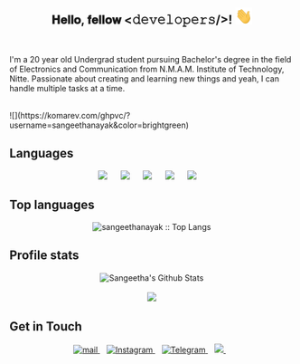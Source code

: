 <div align="center">
<h2> 𝐇𝐞𝐥𝐥𝐨, 𝐟𝐞𝐥𝐥𝐨𝐰 <𝚍𝚎𝚟𝚎𝚕𝚘𝚙𝚎𝚛𝚜/>! <img src="https://github.com/ABSphreak/ABSphreak/blob/master/gifs/Hi.gif" width="30px"></h2>
</div>
<br>
<p>I'm a 20 year old Undergrad student pursuing Bachelor's degree in the field of Electronics and Communication from N.M.A.M. Institute of Technology, Nitte. Passionate about creating and learning new things and yeah, I can handle multiple tasks at a time.</p>
<br>
<!--![visitors](https://visitor-badge.glitch.me/badge?page_id=sangeethanayak&left_color=darkgreen&right_color=black)-->
![](https://komarev.com/ghpvc/?username=sangeethanayak&color=brightgreen)
<h2 align="left">Languages</h2>
<p align="center">
<img src="https://www.svgrepo.com/show/303480/c-logo.svg" height="50px">&nbsp;&nbsp;&nbsp;&nbsp;&nbsp;
<img src="https://www.svgrepo.com/show/349402/html5.svg" height="50px">&nbsp;&nbsp;&nbsp;&nbsp;&nbsp;
<img src="https://www.svgrepo.com/show/349330/css3.svg"  height="50px">&nbsp;&nbsp;&nbsp;&nbsp;&nbsp;
<img src="https://www.svgrepo.com/show/349419/javascript.svg" height="50px">&nbsp;&nbsp;&nbsp;&nbsp;&nbsp;
<img src="https://www.svgrepo.com/show/374016/python.svg" height="50px">&nbsp;&nbsp;&nbsp;&nbsp;
</p>
<div align="center">
 
<h2 align="left">Top languages</h4>
<p align="center"><img src="https://github-readme-stats.vercel.app/api/top-langs/?username=sangeethanayak&langs_count=10&theme=tokyonight&layout=compact" alt="sangeethanayak :: Top Langs" /></p>
  
<h2 align="left">Profile stats</h4>
<img align="center" src="https://github-readme-stats.vercel.app/api?username=sangeethanayak&include_all_commits=true&count_private=true&show_icons=true&line_height=20&title_color=7A7ADB&icon_color=2234AE&text_color=D3D3D3&bg_color=0,000000,130F40" alt="Sangeetha's Github Stats">
</br></br>
<img src = "https://github-readme-streak-stats.herokuapp.com?user=sangeethanayak" width = 400>
</div>
<h2 align="left">Get in Touch</h2>
<p align="center">
    <a href="mailto:sangeethanayak333@gmail.com" target="_blank">
    <img src="https://www.svgrepo.com/show/223047/gmail.svg" height="40px" alt="mail"/>
    </a>&nbsp;&nbsp;
    <a href="https://instagram.com/_i_sangeetha" target="_blank">
    <img src="https://www.svgrepo.com/show/134478/instagram.svg" height="40px" alt="Instagram"/>
    </a>&nbsp;&nbsp;
     <a href="https://t.me/@sangeetha333" target="_blank">
    <img src="https://www.svgrepo.com/show/65315/telegram.svg" height="40px" alt="Telegram"/>
    </a>&nbsp;&nbsp;
    <a href="https://www.linkedin.com/in/sangeetha-nayak-340128247/" target="_blank">
    <img src="https://www.svgrepo.com/show/134579/linkedin.svg" height="40px"/>
    </a>&nbsp;&nbsp;
    
</p>

<!--
**sangeethanayak/sangeethanayak** is a ✨ _special_ ✨ repository because its `README.md` (this file) appears on your GitHub profile.

Here are some ideas to get you started:

- 🔭 I’m currently working on ...
- 🌱 I’m currently learning ...
- 👯 I’m looking to collaborate on ...
- 🤔 I’m looking for help with ...
- 💬 Ask me about ...
- 📫 How to reach me: ...
- 😄 Pronouns: ...
- ⚡ Fun fact: ...
-->
